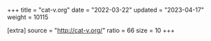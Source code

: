 +++
title = "cat-v.org"
date = "2022-03-22"
updated = "2023-04-17"
weight = 10115

[extra]
source = "http://cat-v.org/"
ratio = 66
size = 10
+++
